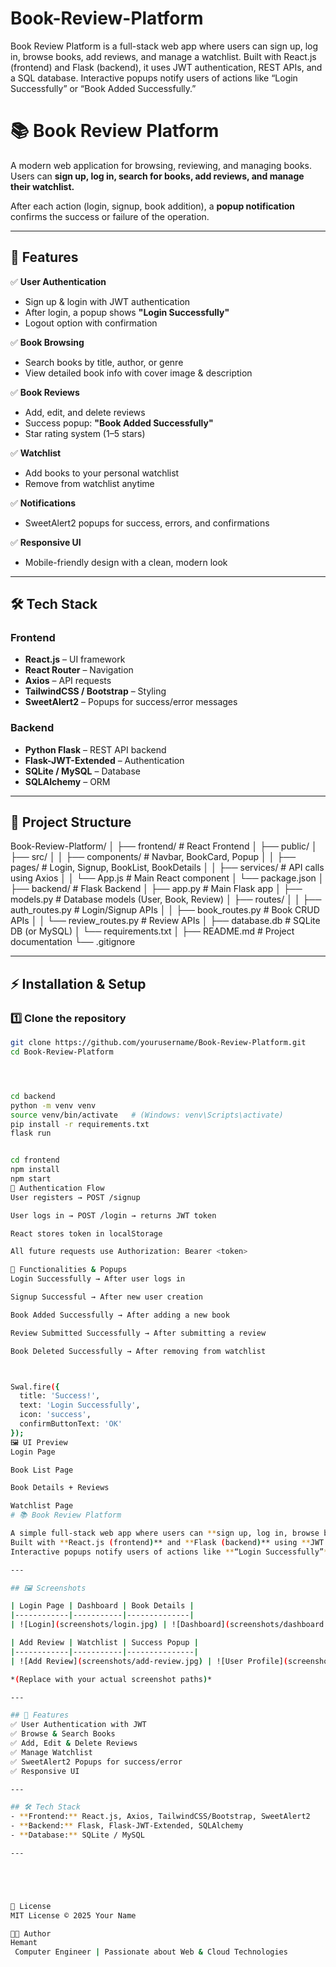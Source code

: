 # Book-Review-Platform
Book Review Platform is a full-stack web app where users can sign up, log in, browse books, add reviews, and manage a watchlist. Built with React.js (frontend) and Flask (backend), it uses JWT authentication, REST APIs, and a SQL database. Interactive popups notify users of actions like “Login Successfully” or “Book Added Successfully.”
# 📚 Book Review Platform

A modern web application for browsing, reviewing, and managing books.  
Users can **sign up, log in, search for books, add reviews, and manage their watchlist.**  

After each action (login, signup, book addition), a **popup notification** confirms the success or failure of the operation.

---

## 🚀 Features

✅ **User Authentication**
- Sign up & login with JWT authentication  
- After login, a popup shows **"Login Successfully"**  
- Logout option with confirmation  

✅ **Book Browsing**
- Search books by title, author, or genre  
- View detailed book info with cover image & description  

✅ **Book Reviews**
- Add, edit, and delete reviews  
- Success popup: **"Book Added Successfully"**  
- Star rating system (1–5 stars)  

✅ **Watchlist**
- Add books to your personal watchlist  
- Remove from watchlist anytime  

✅ **Notifications**
- SweetAlert2 popups for success, errors, and confirmations  

✅ **Responsive UI**
- Mobile-friendly design with a clean, modern look  

---

## 🛠️ Tech Stack

### Frontend
- **React.js** – UI framework  
- **React Router** – Navigation  
- **Axios** – API requests  
- **TailwindCSS / Bootstrap** – Styling  
- **SweetAlert2** – Popups for success/error messages  

### Backend
- **Python Flask** – REST API backend  
- **Flask-JWT-Extended** – Authentication  
- **SQLite / MySQL** – Database  
- **SQLAlchemy** – ORM  

---

## 📂 Project Structure
Book-Review-Platform/
│
├── frontend/ # React Frontend
│ ├── public/
│ ├── src/
│ │ ├── components/ # Navbar, BookCard, Popup
│ │ ├── pages/ # Login, Signup, BookList, BookDetails
│ │ ├── services/ # API calls using Axios
│ │ └── App.js # Main React component
│ └── package.json
│
├── backend/ # Flask Backend
│ ├── app.py # Main Flask app
│ ├── models.py # Database models (User, Book, Review)
│ ├── routes/
│ │ ├── auth_routes.py # Login/Signup APIs
│ │ ├── book_routes.py # Book CRUD APIs
│ │ └── review_routes.py # Review APIs
│ ├── database.db # SQLite DB (or MySQL)
│ └── requirements.txt
│
├── README.md # Project documentation
└── .gitignore






---

## ⚡ Installation & Setup

### 1️⃣ Clone the repository
```bash
git clone https://github.com/yourusername/Book-Review-Platform.git
cd Book-Review-Platform




cd backend
python -m venv venv
source venv/bin/activate   # (Windows: venv\Scripts\activate)
pip install -r requirements.txt
flask run


cd frontend
npm install
npm start
🔐 Authentication Flow
User registers → POST /signup

User logs in → POST /login → returns JWT token

React stores token in localStorage

All future requests use Authorization: Bearer <token>

🎯 Functionalities & Popups
Login Successfully → After user logs in

Signup Successful → After new user creation

Book Added Successfully → After adding a new book

Review Submitted Successfully → After submitting a review

Book Deleted Successfully → After removing from watchlist



Swal.fire({
  title: 'Success!',
  text: 'Login Successfully',
  icon: 'success',
  confirmButtonText: 'OK'
});
🖼️ UI Preview
Login Page

Book List Page

Book Details + Reviews

Watchlist Page
# 📚 Book Review Platform  

A simple full-stack web app where users can **sign up, log in, browse books, add reviews, and manage a watchlist**.  
Built with **React.js (frontend)** and **Flask (backend)** using **JWT authentication, REST APIs, and SQL database**.  
Interactive popups notify users of actions like **“Login Successfully”** or **“Book Added Successfully.”**  

---

## 🖼️ Screenshots  

| Login Page | Dashboard | Book Details |
|------------|-----------|--------------|
| ![Login](screenshots/login.jpg) | ![Dashboard](screenshots/dashboard.jpg) | ![Book Details](screenshots/book-details.jpg) |

| Add Review | Watchlist | Success Popup |
|------------|-----------|---------------|
| ![Add Review](screenshots/add-review.jpg) | ![User Profile](screenshots/userlogin.png)  |

*(Replace with your actual screenshot paths)*  

---

## 🚀 Features  
✅ User Authentication with JWT  
✅ Browse & Search Books  
✅ Add, Edit & Delete Reviews  
✅ Manage Watchlist  
✅ SweetAlert2 Popups for success/error  
✅ Responsive UI  

---

## 🛠 Tech Stack  
- **Frontend:** React.js, Axios, TailwindCSS/Bootstrap, SweetAlert2  
- **Backend:** Flask, Flask-JWT-Extended, SQLAlchemy  
- **Database:** SQLite / MySQL  

---  





📜 License
MIT License © 2025 Your Name

👨‍💻 Author
Hemant
 Computer Engineer | Passionate about Web & Cloud Technologies
